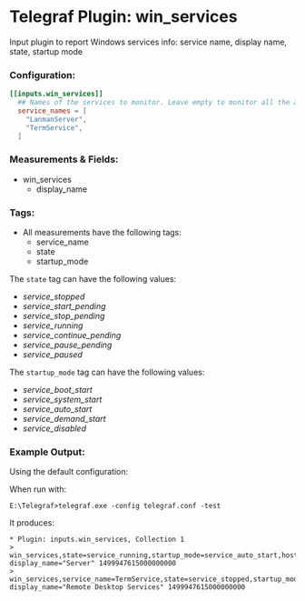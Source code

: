 # Telegraf Plugin: win_services
Input plugin to report Windows services info: service name, display name, state, startup mode

### Configuration:

```toml
[[inputs.win_services]]
  ## Names of the services to monitor. Leave empty to monitor all the available services on the host
  service_names = [
    "LanmanServer",
    "TermService",
  ]
```

### Measurements & Fields:

- win_services
  - display_name

### Tags:

- All measurements have the following tags:
    - service_name
    - state
    - startup_mode

The `state` tag can have the following values:
* _service_stopped_         
* _service_start_pending_   
* _service_stop_pending_    
* _service_running_         
* _service_continue_pending_
* _service_pause_pending_   
* _service_paused_

The `startup_mode` tag can have the following values:
* _service_boot_start_  
* _service_system_start_
* _service_auto_start_  
* _service_demand_start_
* _service_disabled_    

### Example Output:

Using the default configuration:

When run with:
```
E:\Telegraf>telegraf.exe -config telegraf.conf -test
```
It produces:
```
* Plugin: inputs.win_services, Collection 1
> win_services,state=service_running,startup_mode=service_auto_start,host=WIN2008R2H401,service_name=LanmanServer display_name="Server" 1499947615000000000
> win_services,service_name=TermService,state=service_stopped,startup_mode=service_demand_start,host=WIN2008R2H401 display_name="Remote Desktop Services" 1499947615000000000
```
